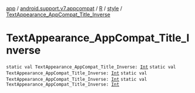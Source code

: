 [app](../../../index.md) / [android.support.v7.appcompat](../../index.md) / [R](../index.md) / [style](index.md) / [TextAppearance_AppCompat_Title_Inverse](.)

# TextAppearance_AppCompat_Title_Inverse

`static val TextAppearance_AppCompat_Title_Inverse: `[`Int`](https://kotlinlang.org/api/latest/jvm/stdlib/kotlin/-int/index.html)
`static val TextAppearance_AppCompat_Title_Inverse: `[`Int`](https://kotlinlang.org/api/latest/jvm/stdlib/kotlin/-int/index.html)
`static val TextAppearance_AppCompat_Title_Inverse: `[`Int`](https://kotlinlang.org/api/latest/jvm/stdlib/kotlin/-int/index.html)
`static val TextAppearance_AppCompat_Title_Inverse: `[`Int`](https://kotlinlang.org/api/latest/jvm/stdlib/kotlin/-int/index.html)